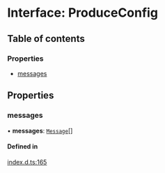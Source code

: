 # Interface: ProduceConfig

## Table of contents

### Properties

- [messages](ProduceConfig.md#messages)

## Properties

### messages

• **messages**: [`Message`](Message.md)[]

#### Defined in

[index.d.ts:165](https://github.com/mostafa/xk6-kafka/blob/main/api-docs/index.d.ts#L165)
